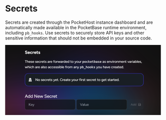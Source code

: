 # Secrets

Secrets are created through the PocketHost instance dashboard and are automatically made available in the PocketBase runtime environment, including `pb_hooks`. Use secrets to securely store API keys and other sensitive information that should not be embedded in your source code.

![](secrets.png)
